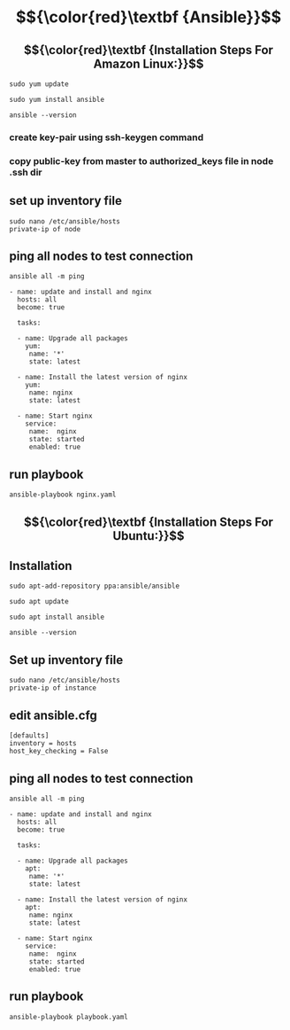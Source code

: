 # $${\color{red}\textbf {Ansible}}$$
## $${\color{red}\textbf {Installation Steps For Amazon Linux:}}$$
````
sudo yum update
````
````
sudo yum install ansible
````
````
ansible --version
````
### create key-pair using ssh-keygen command
### copy public-key from master to authorized_keys file in node .ssh dir
## set up inventory file
````
sudo nano /etc/ansible/hosts
private-ip of node
````
## ping all nodes to test connection
````
ansible all -m ping
````
````
- name: update and install and nginx
  hosts: all
  become: true

  tasks:
   
  - name: Upgrade all packages
    yum:
     name: '*'
     state: latest
      
  - name: Install the latest version of nginx
    yum:
     name: nginx
     state: latest
      
  - name: Start nginx
    service:
     name:  nginx
     state: started
     enabled: true
````

## run playbook
````
ansible-playbook nginx.yaml
````
## $${\color{red}\textbf {Installation Steps For Ubuntu:}}$$
## Installation
````
sudo apt-add-repository ppa:ansible/ansible
````
````
sudo apt update
````
````
sudo apt install ansible
````
````
ansible --version
````
## Set up inventory file
````
sudo nano /etc/ansible/hosts
private-ip of instance
````
## edit ansible.cfg
````
[defaults]
inventory = hosts
host_key_checking = False
````
## ping all nodes to test connection
````
ansible all -m ping
````
````
- name: update and install and nginx
  hosts: all
  become: true

  tasks:
   
  - name: Upgrade all packages
    apt:
     name: '*'
     state: latest
      
  - name: Install the latest version of nginx
    apt:
     name: nginx
     state: latest
      
  - name: Start nginx
    service:
     name:  nginx
     state: started
     enabled: true
````
## run playbook
````
ansible-playbook playbook.yaml
````
